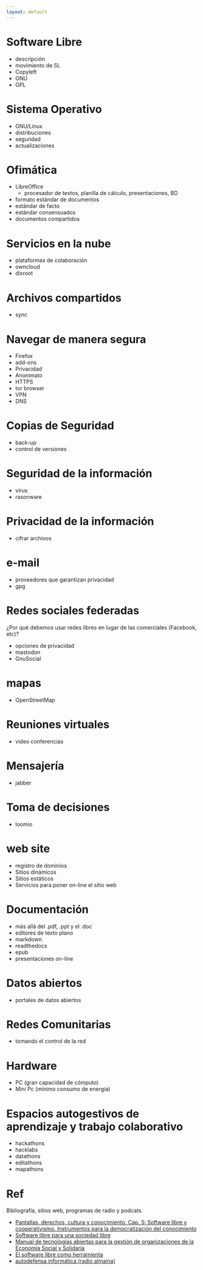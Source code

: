 ```yaml
---
layout: default
---
```


# Software Libre

- descripción
- movimiento de SL
- Copyleft
- GNU
- GPL

# Sistema Operativo

- GNU/Linux
- distribuciones
- seguridad
- actualizaciones

# Ofimática

- LibreOffice
  - procesador de textos, planilla de cálculo, presentaciones, BD
- formato estándar de documentos
- estándar de facto
- estándar consensuados
- documentos compartidos

# Servicios en la nube

- plataformas de colaboración
- owncloud
- disroot

# Archivos compartidos

- sync

# Navegar de manera segura

- Firefox
- add-ons
- Privacidad
- Anonimato
- HTTPS
- tor browser
- VPN
- DNS

# Copias de Seguridad

- back-up
- control de versiones

# Seguridad de la información

- virus
- rasonware

# Privacidad de la información

- cifrar archivos

# e-mail

- proveedores que garantizan privacidad
- gpg

# Redes sociales federadas

¿Por qué debemos usar redes libres en lugar de las comerciales (Facebook, etc)?
- opciones de privacidad
- mastodon
- GnuSocial

# mapas

- OpenStreetMap

# Reuniones virtuales

- video conferencias

# Mensajería

- jabber

# Toma de decisiones

- loomio

# web site

- registro de dominios
- Sitios dinámicos
- Sitios estáticos
- Servicios para poner on-line el sitio web

# Documentación

- más allá del .pdf, .ppt y el .doc
- editores de texto plano
- markdown
- readthedocs
- epub
- presentaciones on-line

# Datos abiertos

- portales de datos abiertos

# Redes Comunitarias

- tomando el control de la red

# Hardware

- PC (gran capacidad de cómputo)
- Mini Pc (mínimo consumo de energía)

# Espacios autogestivos de aprendizaje y trabajo colaborativo

- hackathons
- hacklabs
- datathons
- editathons
- mapathons

# Ref

Bibliografía, sitios web, programas de radio y podcats.

- [Pantallas, derechos, cultura y conocimiento. Cap. 5: Software libre y cooperativismo. Instrumentos para la democratización del conocimiento](http://publicaciones.filo.uba.ar/sites/publicaciones.filo.uba.ar/files/Pantallas,%20derechos,%20cultura%20y%20conocimiento.pdf)
- [Software libre para una sociedad libre](https://www.gnu.org/philosophy/fsfs/free_software.es.pdf)
- [Manual de tecnologías abiertas para la gestión de organizaciones de la Economía Social y Solidaria](https://www.gcoop.coop/manual-tecnologias-abiertas)
- [El software libre como herramienta](https://www.argentina.gob.ar/noticias/el-software-libre-como-herramienta)
- [autodefensa informática (radio almaina)](https://autodefensainformatica.radioalmaina.org)
